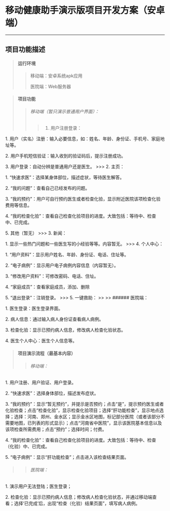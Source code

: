 # 移动健康助手演示版项目开发方案（安卓端）
---
## 项目功能描述

>#### 运行环境
>> 移动端：安卓系统apk应用
>>
>> 医院端：Web服务器
>>

>#### 项目功能
>> ###### 移动端（暂只演示普通用户界面）：
>>> 1. 用户注册登录：
<p> 1. 用户（实名）注册：输入必要信息，如：姓名、年龄、身份证、手机号、家庭地址等。
<p> 2. 用户手机短信验证：输入收到的验证码后，提示注册成功。
<p> 3. 用户登录：自动分辨是普通用户还是医生。
>>> 2. 主页：
<p> 1. “快速求医”：选择某身体部位，描述症状，等待医生解答。
<p> 2. “我的问题”：查看自己已经发布的问题。
<p> 3. “我的预约”：用户可自行预约医生或者检查化验，显示附近医院该项检查化验费用等信息。
<p> 4. “我的检查化验”：查看自己检查化验项目的进度。大致包括：等待中、检查中、已完成。
<p> 5. 其他（暂无）
>>> 3. 新闻：
<p> 1. 显示一些热门问题和一些医生写的小经验等等。内容暂无。
>>> 4. 个人中心：
<p> 1. “用户资料”：显示用户姓名、年龄、身份证、电话、住址等。
<p> 2. “电子病例”：显示用户电子病例内容信息（内容暂无）。
<p> 3. “修改用户资料”：可修改密码、电话、住址。
<p> 4. “家庭成员”：查看家庭成员，添加、删除
<p> 5. “退出登录”：注销登录。
>>> 5. 一键救助：
>>
>> ###### 医院端：
<p> 1. 医生登录：医生登录界面。
<p> 2. 病人信息：通过输入病人身份证查看病人病例。
<p> 3. 检查化验：显示已预约病人信息，修改病人检查化验状态。
<p> 4. 医生个人中心：医生个人信息等。

>#### 项目演示流程（最基本内容）
>> ###### 移动端：
<p> 1. 用户注册、用户验证、用户登录。
<p> 2. “快速求医”：选择身体部位，描述发布症状。
<p> 3. “我的预约”：显示“暂无预约”，并提示是否预约；点击“是”，提示预约医生或者化验检查；点击“检查化验”，显示检查化验项目；选择“肝功能检查”，显示地点选择；选择：河南、郑州、金水区；显示金水区地图，标记部分医院（或者该部分不需要地图，已列表的形式显示）；点击“河南省中医院”，显示该医院基本信息以及该项检查所需费用；点击“预约”；选择时间；付费。
<p> 4. “我的检查化验”：查看自己检查化验项目的进度。大致包括：等待中、检查（化验）中、已完成。
<p> 5. “电子病例”：显示“肝功能检查”；点击进入该检查结果页面。

>> ###### 医院端：
<p> 1. 演示用户无法登陆；医生登录；
<p> 2. 检查化验：显示已预约病人信息；修改病人检查化验状态，并通过移动端查看；选择‘已完成’后，出现“检查（化验）结果页面”，填写病人病例。
